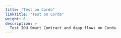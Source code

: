 ```yaml
---
title: "Test on Corda"
linkTitle: "Test on Corda"
weight: 6
description: >
  Test IOU Smart Contract and dapp flows on Corda
---
```


